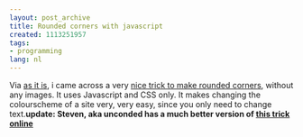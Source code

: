 ```yaml
---
layout: post_archive
title: Rounded corners with javascript
created: 1113251957
tags:
- programming
lang: nl
---
```

Via [as it is](http://asitis.org/node/159), i came across a very [nice trick to make rounded corners](http://pro.html.it/esempio/nifty/), without any images. It uses Javascript and CSS only. It makes changing the colourscheme of a site very, very easy, since you only need to change text.**update: Steven, aka unconded has a much better version of [this trick online](http://www.acko.net/anti-aliased-nifty-corners)**
